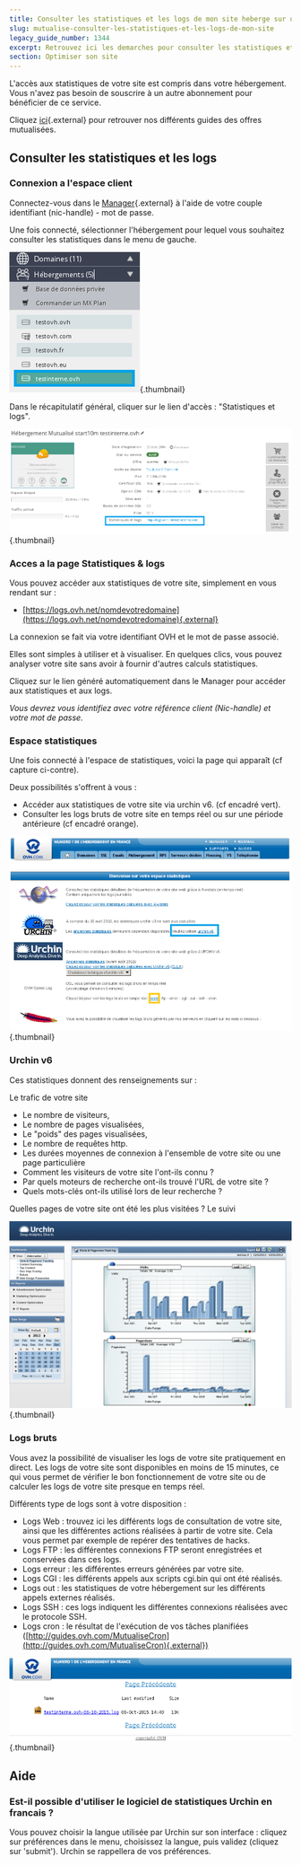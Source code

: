 ```yaml
---
title: Consulter les statistiques et les logs de mon site heberge sur une offre mutualisee
slug: mutualise-consulter-les-statistiques-et-les-logs-de-mon-site
legacy_guide_number: 1344
excerpt: Retrouvez ici les demarches pour consulter les statistiques et logs de votre site internet
section: Optimiser son site
---
```


L'accès aux statistiques de votre site est compris dans votre hébergement. Vous n'avez pas besoin de souscrire à un autre abonnement pour bénéficier de ce service.

Cliquez [ici](http://www.ovh.com/fr/hebergement-web/faq){.external} pour retrouver nos différents guides des offres mutualisées.


## Consulter les statistiques et les logs

### Connexion a l'espace client
Connectez-vous dans le [Manager](https://www.ovh.com/manager/web/){.external} à l'aide de votre couple identifiant (nic-handle) - mot de passe.

Une fois connecté, sélectionner l'hébergement pour lequel vous souhaitez consulter les statistiques dans le menu de gauche.


![hosting](images/2827.png){.thumbnail}

Dans le récapitulatif général, cliquer sur le lien d'accès : "Statistiques et logs".


![hosting](images/2826.png){.thumbnail}


### Acces a la page Statistiques &amp; logs
Vous pouvez accéder aux statistiques de votre site, simplement en vous rendant sur :

- [https://logs.ovh.net/nomdevotredomaine](https://logs.ovh.net/nomdevotredomaine){.external}

La connexion se fait via votre identifiant OVH et le mot de passe associé.

Elles sont simples à utiliser et à visualiser. En quelques clics, vous pouvez analyser votre site sans avoir à fournir d'autres calculs statistiques.

Cliquez sur le lien généré automatiquement dans le Manager pour accéder aux statistiques et aux logs.

*Vous devrez vous identifiez avec votre référence client (Nic-handle) et votre mot de passe.*


### Espace statistiques
Une fois connecté à l'espace de statistiques, voici la page qui apparaît (cf capture ci-contre).

Deux possibilités s'offrent à vous :

- Accéder aux statistiques de votre site via urchin v6. (cf encadré vert).
- Consulter les logs bruts de votre site en temps réel ou sur une période antérieure (cf encadré orange).


![hosting](images/2832.png){.thumbnail}


### Urchin v6
Ces statistiques donnent des renseignements sur :

Le trafic de votre site

- Le nombre de visiteurs,
- Le nombre de pages visualisées,
- Le "poids" des pages visualisées,
- Le nombre de requêtes http.
- Les durées moyennes de connexion à l'ensemble de votre site ou une page particulière
- Comment les visiteurs de votre site l'ont-ils connu ?
- Par quels moteurs de recherche ont-ils trouvé l'URL de votre site ?
- Quels mots-clés ont-ils utilisé lors de leur recherche ?

Quelles pages de votre site ont été les plus visitées ? Le suivi


![hosting](images/1490.png){.thumbnail}


### Logs bruts
Vous avez la possibilité de visualiser les logs de votre site pratiquement en direct. Les logs de votre site sont disponibles en moins de 15 minutes, ce qui vous permet de vérifier le bon fonctionnement de votre site ou de calculer les logs de votre site presque en temps réel.

Différents type de logs sont à votre disposition :

- Logs Web : trouvez ici les différents logs de consultation de votre site, ainsi que les différentes actions réalisées à partir de votre site. Cela vous permet par exemple de repérer des tentatives de hacks.
- Logs FTP : les différentes connexions FTP seront enregistrées et conservées dans ces logs.
- Logs erreur : les différentes erreurs générées par votre site.
- Logs CGI : les différents appels aux scripts cgi.bin qui ont été réalisés.
- Logs out : les statistiques de votre hébergement sur les différents appels externes réalisés.
- Logs SSH : ces logs indiquent les différentes connexions réalisées avec le protocole SSH.
- Logs cron : le résultat de l'exécution de vos tâches planifiées ([http://guides.ovh.com/MutualiseCron](http://guides.ovh.com/MutualiseCron){.external})


![hosting](images/2828.png){.thumbnail}


## Aide

### Est-il possible d'utiliser le logiciel de statistiques Urchin en francais ?
Vous pouvez choisir la langue utilisée par Urchin sur son interface : cliquez sur préférences dans le menu, choisissez la langue, puis validez (cliquez sur 'submit'). Urchin se rappellera de vos préférences.